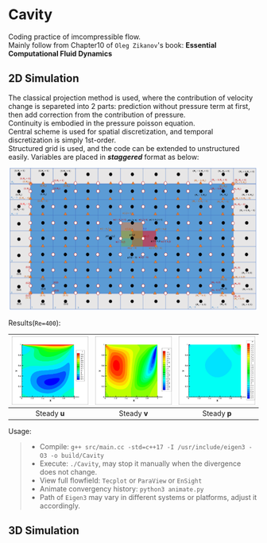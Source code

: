 # Cavity
Coding practice of imcompressible flow.  
Mainly follow from Chapter10 of `Oleg Zikanov`'s book: __Essential Computational Fluid Dynamics__

## 2D Simulation
The classical projection method is used, where the contribution of velocity change is separeted into 2 parts: prediction without pressure term at first, then add correction from the contribution of pressure.  
Continuity is embodied in the pressure poisson equation.  
Central scheme is used for spatial discretization, and temporal discretization is simply 1st-order.  
Structured grid is used, and the code can be extended to unstructured easily. Variables are placed in ___staggered___ format as below:

<div align=center><img src="2D/fig/grid.png"/></div>

Results(`Re=400`):

|<div align=center><img src="2D/fig/Re=400(129x129)/u.png"/></div>|<div align=center><img src="2D/fig/Re=400(129x129)/v.png"/></div>|<div align=center><img src="2D/fig/Re=400(129x129)/p.png"/></div>|
|:-:|:-:|:-:|
|Steady __u__ | Steady __v__ | Steady __p__ |

Usage:
> * Compile: `g++ src/main.cc -std=c++17 -I /usr/include/eigen3 -O3 -o build/Cavity`
> * Execute: `./Cavity`, may stop it manually when the divergence does not change.
> * View full flowfield: `Tecplot` or `ParaView` or `EnSight`
> * Animate convergency history: `python3 animate.py`
> * Path of `Eigen3` may vary in different systems or platforms, adjust it accordingly.

## 3D Simulation

